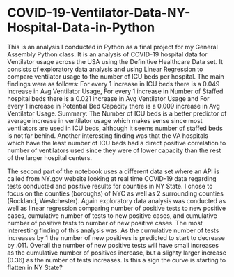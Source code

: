 # COVID-19-Ventilator-Data-NY-Hospital-Data-in-Python
This is an analysis I conducted in Python as a final project for my General Assembly Python class. It is an analysis of COVID-19 hospital data for Ventilator usage across the USA using the Definitive Healthcare Data set. It consists of exploratory data analysis and using Linear Regression to compare ventilator usage to the number of ICU beds per hospital. 
The main findings were as follows: For every 1 increase in ICU beds there is a 0.049 increase in Avg Ventilator Usage, For every 1 increase in Number of Staffed hospital beds there is a 0.021 increase in Avg Ventilator Usage and For every 1 increase in Potential Bed Capacity there is a 0.009 increase in Avg Ventilator Usage.
Summary: The Number of ICU beds is a better predictor of average increase in ventilator usage which makes sense since most ventilators are used in ICU beds, although it seems number of staffed beds is not far behind. Another interesting finding was that the VA hospitals which have the least number of ICU beds had a direct positive correlation to number of ventilators used since they were of lower capacity than the rest of the larger hospital centers. 

The second part of the notebook uses a different data set where an API is called from NY.gov website looking at real time COVID-19 data regarding tests conducted and positive results for counties in NY State. I chose to focus on the counties (boroughs) of NYC as well as 2 surrounding counties (Rockland, Westchester). Again exploratory data analysis was conducted as well as linear regression comparing number of positive tests to new positive cases, cumulative number of tests to new positive cases, and cumulative number of positive tests to number of new positive cases. The most interesting finding of this analysis was: As the cumulative number of tests increases by 1 the number of new positives is predicted to start to decrease by .011. Overall the number of new positive tests will have small increases as the cumulative number of positives increase, but a slighty larger increase (0.36) as the number of tests increases. Is this a sign the curve is starting to flatten in NY State?
